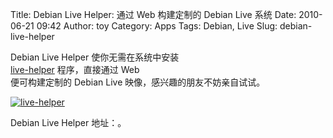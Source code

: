 Title: Debian Live Helper: 通过 Web 构建定制的 Debian Live 系统
Date: 2010-06-21 09:42
Author: toy
Category: Apps
Tags: Debian, Live
Slug: debian-live-helper

Debian Live Helper 使你无需在系统中安装  
[live-helper](http://packages.qa.debian.org/live-helper) 程序，直接通过
Web  
便可构建定制的 Debian Live 映像，感兴趣的朋友不妨亲自试试。

[![live-helper](http://i.linuxtoy.org/images/2010/06/thumb-live-helper.png)](http://i.linuxtoy.org/images/2010/06/live-helper.png)

Debian Live Helper 地址：。
